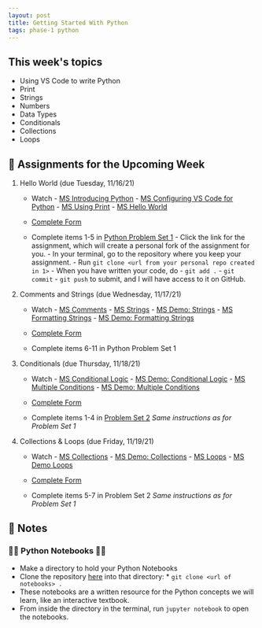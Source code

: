 ```yaml
---
layout: post
title: Getting Started With Python
tags: phase-1 python
---
```


## This week's topics

- Using VS Code to write Python
- Print
- Strings
- Numbers
- Data Types
- Conditionals
- Collections
- Loops

## 🔖 Assignments for the Upcoming Week
1. Hello World (due Tuesday, 11/16/21)
      - Watch 
            - [MS Introducing Python](https://youtu.be/7XOhibxgBlQ)
            - [MS Configuring VS Code for Python](https://youtu.be/EU8eayHWoZg)
            - [MS Using Print](https://youtu.be/FhoASwgvZHk)
            - [MS Hello World](https://youtu.be/wWwr0tDSqnE)

      - [Complete Form](https://forms.gle/MHkQnbX35i2KVjsq9)

      - Complete items 1-5 in [Python Problem Set 1](https://classroom.github.com/a/FCrhDObm)
            - Click the link for the assignment, which will create a personal fork of the assignment for you.
            - In your terminal, go to the repository where you keep your assignment.
            - Run `git clone <url from your personal repo created in 1>`
            - When you have written your code, do 
                  - `git add .` 
                  - `git commit` 
                  - `git push` 
            to submit, and I will have access to it on GitHub.

1. Comments and Strings (due Wednesday, 11/17/21)
      - Watch
            - [MS Comments](https://youtu.be/kEuVvUc1Zec)
            - [MS Strings](https://youtu.be/tSebLz1hNpA)
            - [MS Demo: Strings](https://youtu.be/zv3cVJHCqXA)
            - [MS Formatting Strings](https://youtu.be/bQQqxysLIGE)
            - [MS Demo: Formatting Strings](https://youtu.be/E850-MF22P0)
      - [Complete Form](https://forms.gle/MHkQnbX35i2KVjsq9)

      - Complete items 6-11 in Python Problem Set 1

1. Conditionals (due Thursday, 11/18/21)
      - Watch
            - [MS Conditional Logic](https://youtu.be/5pPKYWqkoek)
            - [MS Demo: Conditional Logic](https://youtu.be/zqVmqtTLmgw)
            - [MS Multiple Conditions](https://youtu.be/oYaGJBMoXok)
            - [MS Demo: Multiple Conditions](https://youtu.be/J9luo4cODzM)
      - [Complete Form](https://forms.gle/MHkQnbX35i2KVjsq9)

      - Complete items 1-4 in [Problem Set 2](https://classroom.github.com/a/ACYkEsBy)
            *Same instructions as for Problem Set 1*

1. Collections & Loops (due Friday, 11/19/21)
      - Watch
            - [MS Collections](https://youtu.be/beA8IsY3mQs)
            - [MS Demo: Collections](https://youtu.be/4PaSlXNjawM)
            - [MS Loops](https://youtu.be/LrOAl8vUFHY)
            - [MS Demo Loops](https://youtu.be/rAvD-6MpTw4)
      - [Complete Form](https://forms.gle/MHkQnbX35i2KVjsq9)

      - Complete items 5-7 in Problem Set 2
            *Same instructions as for Problem Set 1*


## 🦉 Notes

###  🐍📒 Python Notebooks 🐍📒
- Make a directory to hold your Python Notebooks
- Clone the repository [here](https://github.com/Momentum-PT-Team-3/python-notebooks) into that directory:
      * ```git clone <url of notebooks> .```
- These notebooks are a written resource for the Python concepts we will learn, like an interactive textbook.
- From inside the directory in the terminal, run `jupyter notebook` to open the notebooks.


